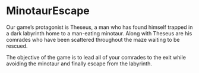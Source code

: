 # MinotaurEscape
Our game’s protagonist is Theseus, a man who has found himself trapped in a dark labyrinth home to a man-eating minotaur.  Along with Theseus are his comrades who have been scattered throughout the maze waiting to be rescued.

The objective of the game is to lead all of your comrades to the exit while avoiding the minotaur and finally escape from the labyrinth.
